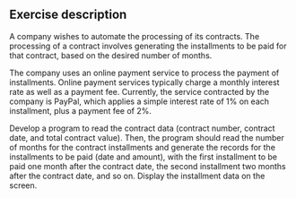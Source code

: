 ## Exercise description

A company wishes to automate the processing of its contracts. The processing of a contract involves generating the installments to be paid for that contract, based on the desired number of months.

The company uses an online payment service to process the payment of installments. Online payment services typically charge a monthly interest rate as well as a payment fee. Currently, the service contracted by the company is PayPal, which applies a simple interest rate of 1% on each installment, plus a payment fee of 2%.

Develop a program to read the contract data (contract number, contract date, and total contract value). Then, the program should read the number of months for the contract installments and generate the records for the installments to be paid (date and amount), with the first installment to be paid one month after the contract date, the second installment two months after the contract date, and so on. Display the installment data on the screen.